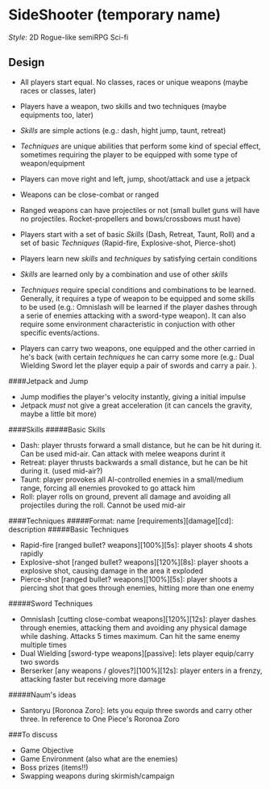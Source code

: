 SideShooter (temporary name)
===========

*Style*: 2D Rogue-like semiRPG Sci-fi

Design
------
- All players start equal. No classes, races or unique weapons (maybe races or classes, later)
- Players have a weapon, two skills and two techniques (maybe equipments too, later)
- _Skills_ are simple actions (e.g.: dash, hight jump, taunt, retreat)
- _Techniques_ are unique abilities that perform some kind of special effect, sometimes requiring the player to be equipped with some type of weapon/equipment

- Players can move right and left, jump, shoot/attack and use a jetpack
- Weapons can be close-combat or ranged
- Ranged weapons can have projectiles or not (small bullet guns will have no projectiles. Rocket-propellers and bows/crossbows must have)

- Players start with a set of basic _Skills_ (Dash, Retreat, Taunt, Roll) and a set of basic _Techniques_ (Rapid-fire, Explosive-shot, Pierce-shot)
- Players learn new _skills_ and _techniques_ by satisfying certain conditions
- _Skills_ are learned only by a combination and use of other _skills_
- _Techniques_ require special conditions and combinations to be learned. Generally, it requires a type of weapon to be equipped and some skills to be used (e.g.: Omnislash will be learned if the player dashes through a serie of enemies attacking with a sword-type weapon). It can also require some environment characteristic in conjuction with other specific events/actions.

- Players can carry two weapons, one equipped and the other carried in he's back (with certain _techniques_ he can carry some more (e.g.: Dual Wielding Sword let the player equip a pair of swords and carry a pair. ).

####Jetpack and Jump
- Jump modifies the player's velocity instantly, giving a initial impulse
- Jetpack _must_ not give a great acceleration (it can cancels the gravity, maybe a little bit more)

####Skills
#####Basic Skills
- Dash: player thrusts forward a small distance, but he can be hit during it. Can be used mid-air. Can attack with melee weapons durint it
- Retreat: player thrusts backwards a small distance, but he can be hit during it. (used mid-air?)
- Taunt: player provokes all AI-controlled enemies in a small/medium range, forcing all enemies provoked to go attack him
- Roll: player rolls on ground, prevent all damage and avoiding all projectiles during the roll. Cannot be used mid-air

####Techniques
#####Format: name \[requirements\]\[damage\]\[cd\]: description
#####Basic Techniques
- Rapid-fire \[ranged bullet? weapons\]\[100%\]\[5s\]: player shoots 4 shots rapidly
- Explosive-shot \[ranged bullet? weapons\]\[120%\]\[8s\]: player shoots a explosive shot, causing damage in the area it exploded
- Pierce-shot \[ranged bullet? weapons\]\[100%\]\[5s\]: player shoots a piercing shot that goes through enemies, hitting more than one enemy

#####Sword Techniques
- Omnislash \[cutting close-combat weapons\]\[120%\]\[12s\]: player dashes through enemies, attacking them and avoiding any physical damage while dashing. Attacks 5 times maximum. Can hit the same enemy multiple times
- Dual Wielding \[sword-type weapons\]\[passive\]: lets player equip/carry two swords
- Berserker \[any weapons / gloves?\]\[100%\]\[12s\]: player enters in a frenzy, attacking faster but receiving more damage

#####Naum's ideas
- Santoryu \[Roronoa Zoro\]: lets you equip three swords and carry other three. In reference to One Piece's Roronoa Zoro

###To discuss
- Game Objective
- Game Environment (also what are the enemies)
- Boss prizes (items!!)
- Swapping weapons during skirmish/campaign
